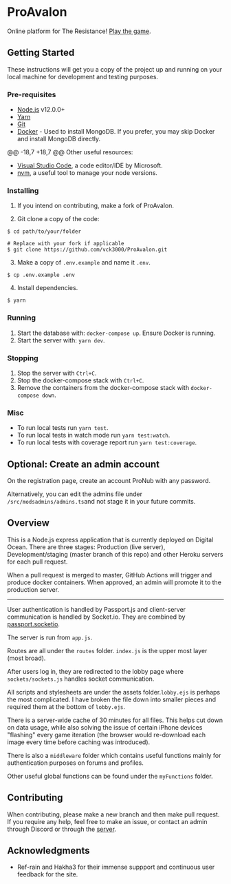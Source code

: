 # ProAvalon

Online platform for The Resistance! [Play the game](https://www.ProAvalon.com).

## Getting Started

These instructions will get you a copy of the project up and running on your local machine for development and testing purposes.

### Pre-requisites

- [Node.js](https://nodejs.org/en/) v12.0.0+
- [Yarn](https://yarnpkg.com/)
- [Git](https://git-scm.com/)
- [Docker](https://www.docker.com/) - Used to install MongoDB. If you prefer, you may skip Docker and install MongoDB directly.

@@ -18,7 +18,7 @@ Other useful resources:

- [Visual Studio Code](https://code.visualstudio.com/), a code editor/IDE by Microsoft.
- [nvm](https://github.com/nvm-sh/nvm), a useful tool to manage your node versions.

### Installing

1. If you intend on contributing, make a fork of ProAvalon.

2. Git clone a copy of the code:

```
$ cd path/to/your/folder

# Replace with your fork if applicable
$ git clone https://github.com/vck3000/ProAvalon.git
```

3. Make a copy of `.env.example` and name it `.env`.

```
$ cp .env.example .env
```

4. Install dependencies.

```
$ yarn
```

### Running

1. Start the database with: `docker-compose up`. Ensure Docker is running.
2. Start the server with: `yarn dev`.

### Stopping

1. Stop the server with `Ctrl+C`.
2. Stop the docker-compose stack with `Ctrl+C`.
3. Remove the containers from the docker-compose stack with `docker-compose down`.

### Misc

- To run local tests run `yarn test`.
- To run local tests in watch mode run `yarn test:watch`.
- To run local tests with coverage report run `yarn test:coverage`.

## Optional: Create an admin account

On the registration page, create an account ProNub with any password.

Alternatively, you can edit the admins file under `/src/modsadmins/admins.ts`and not stage it in your future commits.

## Overview

This is a Node.js express application that is currently deployed on Digital Ocean. There are three stages: Production (live server), Development/staging (master branch of this repo) and other Heroku servers for each pull request.

When a pull request is merged to master, GitHub Actions will trigger and produce docker containers. When approved, an admin will promote it to the production server.

---

User authentication is handled by Passport.js and client-server communication is handled by Socket.io. They are combined by [passport.socketio](https://www.npmjs.com/package/passport.socketio).

The server is run from `app.js`.

Routes are all under the `routes` folder. `index.js` is the upper most layer (most broad).

After users log in, they are redirected to the lobby page where `sockets/sockets.js` handles socket communication.

All scripts and stylesheets are under the assets folder.`lobby.ejs` is perhaps the most complicated. I have broken the file down into smaller pieces and required them at the bottom of `lobby.ejs`.

There is a server-wide cache of 30 minutes for all files. This helps cut down on data usage, while also solving the issue of certain iPhone devices "flashing" every game iteration (the browser would re-download each image every time before caching was introduced).

There is also a `middleware` folder which contains useful functions mainly for authentication purposes on forums and profiles.

Other useful global functions can be found under the `myFunctions` folder.

## Contributing

When contributing, please make a new branch and then make pull request. If you require any help, feel free to make an issue, or contact an admin through Discord or through the [server](https://proavalon.com).

## Acknowledgments

- Ref-rain and Hakha3 for their immense suppport and continuous user feedback for the site.
